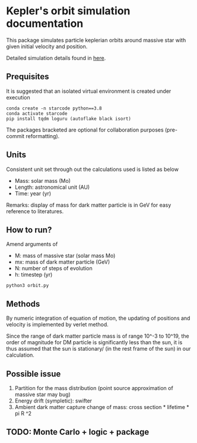# Kepler's orbit simulation documentation
This package simulates particle keplerian orbits around massive star with given initial velocity and position.

Detailed simulation details found in [here](https://kittenk531.github.io/starcode-track/).

## Prequisites
It is suggested that an isolated virtual environment is created under execution
```
conda create -n starcode python==3.8
conda activate starcode
pip install tqdm loguru (autoflake black isort)
```
The packages bracketed are optional for collaboration purposes (pre-commit reformatting).

## Units
Consistent unit set through out the calculations used is listed as below
* Mass: solar mass (Mo)
* Length: astronomical unit (AU)
* Time: year (yr)

Remarks: display of mass for dark matter particle is in GeV for easy reference to literatures.

## How to run?
Amend arguments of 
* M: mass of massive star (solar mass Mo)
* mx: mass of dark matter particle (GeV)
* N: number of steps of evolution
* h: timestep (yr)
```
python3 orbit.py 
```

## Methods
By numeric integration of equation of motion, the updating of positions and velocity is implemented by verlet method.

Since the range of dark matter particle mass is of range 10^-3 to 10^19, the order of magnitude for DM particle is significantly less than the sun, it is thus assumed that the sun is stationary/ (in the rest frame of the sun) in our calculation.


## Possible issue
1. Partition for the mass distribution (point source approximation of massive star may bug)
2. Energy drift (sympletic): swifter
3. Ambient dark matter capture change of mass: cross section * lifetime * pi R ^2 

## TODO: Monte Carlo + logic + package
